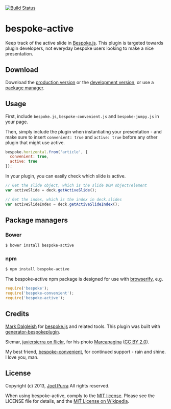 [![Build Status](https://secure.travis-ci.org/joelpurra/bespoke-active.png?branch=master)](https://travis-ci.org/joelpurra/bespoke-active)

# bespoke-active

Keep track of the active slide in [Bespoke.js][bespoke.js]. This plugin is targeted towards plugin developers, not everyday bespoke users looking to make a nice presentation.

## Download

Download the [production version][min] or the [development version][max], or use a [package manager](#package-managers).

[min]: https://raw.github.com/joelpurra/bespoke-active/master/dist/bespoke-active.min.js
[max]: https://raw.github.com/joelpurra/bespoke-active/master/dist/bespoke-active.js

## Usage

First, include `bespoke.js`, `bespoke-convenient.js` and `bespoke-jumpy.js` in your page.

Then, simply include the plugin when instantiating your presentation - and make sure to insert `convenient: true` and `active: true` before any other plugin that might use active.


```js
bespoke.horizontal.from('article', {
  convenient: true,
  active: true
});
```

In your plugin, you can easily check which slide is active.

```js
// Get the slide object, which is the slide DOM object/element
var activeSlide = deck.getActiveSlide();

// Get the index, which is the index in deck.slides
var activeSlideIndex = deck.getActiveSlideIndex();
```

## Package managers

### Bower

```bash
$ bower install bespoke-active
```

### npm

```bash
$ npm install bespoke-active
```

The bespoke-active npm package is designed for use with [browserify](http://browserify.org/), e.g.

```js
require('bespoke');
require('bespoke-convenient');
require('bespoke-active');
```


## Credits

[Mark Dalgleish](http://markdalgleish.com/) for [bespoke.js][bespoke.js] and related tools. This plugin was built with [generator-bespokeplugin](https://github.com/markdalgleish/generator-bespokeplugin).

Siemar, [javiersierra on flickr](https://secure.flickr.com/photos/javiersierra/), for his photo [Marcapagina](https://secure.flickr.com/photos/javiersierra/4458644494/) ([CC BY 2.0](https://creativecommons.org/licenses/by/2.0/)).

My best friend, [bespoke-convenient](https://github.com/joelpurra/bespoke-convenient), for continued support - rain and shine. I love you, man.


## License

Copyright (c) 2013, [Joel Purra](http://joelpurra.com/) All rights reserved.

When using bespoke-active, comply to the [MIT license](http://joelpurra.mit-license.org/2013). Please see the LICENSE file for details, and the [MIT License on Wikipedia](http://en.wikipedia.org/wiki/MIT_License).

[bespoke.js]: https://github.com/markdalgleish/bespoke.js
